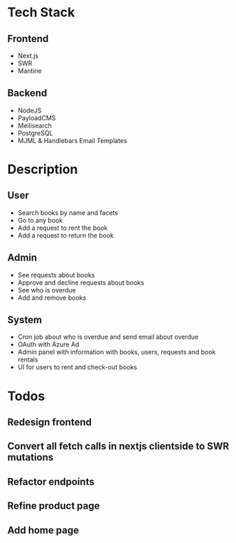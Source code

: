 # Tech Stack
## Frontend
- Next.js
- SWR
- Mantine
## Backend
- NodeJS
- PayloadCMS
- Meilisearch
- PostgreSQL
- MJML & Handlebars Email Templates

# Description
## User
- Search books by name and facets
- Go to any book
- Add a request to rent the book
- Add a request to return the book
## Admin
- See requests about books
- Approve and decline requests about books
- See who is overdue
- Add and remove books
## System
- Cron job about who is overdue and send email about overdue
- OAuth with Azure Ad
- Admin panel with information with books, users, requests and book rentals
- UI for users to rent and check-out books

# Todos
## Redesign frontend
## Convert all fetch calls in nextjs clientside to SWR mutations
## Refactor endpoints
## Refine product page
## Add home page
